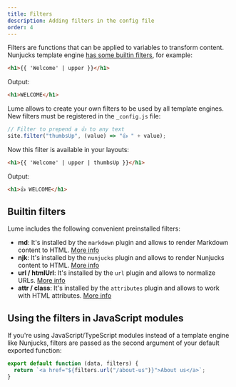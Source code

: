 ```yaml
---
title: Filters
description: Adding filters in the config file
order: 4
---
```


Filters are functions that can be applied to variables to transform content.
Nunjucks template engine
[has some builtin filters](https://mozilla.github.io/nunjucks/templating.html#builtin-filters),
for example:

```html
<h1>{{ 'Welcome' | upper }}</h1>
```

Output:

```html
<h1>WELCOME</h1>
```

Lume allows to create your own filters to be used by all template engines. New
filters must be registered in the `_config.js` file:

```js
// Filter to prepend a 👍 to any text
site.filter("thumbsUp", (value) => "👍 " + value);
```

Now this filter is available in your layouts:

```html
<h1>{{ 'Welcome' | upper | thumbsUp }}</h1>
```

Output:

```html
<h1>👍 WELCOME</h1>
```

## Builtin filters

Lume includes the following convenient preinstalled filters:

- **md**: It's installed by the `markdown` plugin and allows to render Markdown
  content to HTML. [More info](plugins/markdown)
- **njk**: It's installed by the `nunjucks` plugin and allows to render Nunjucks
  content to HTML. [More info](plugins/nunjucks)
- **url / htmlUrl**: It's installed by the `url` plugin and allows to normalize
  URLs. [More info](plugins/url)
- **attr / class**: It's installed by the `attributes` plugin and allows to work
  with HTML attributes. [More info](plugins/attributes)

## Using the filters in JavaScript modules

If you're using JavaScript/TypeScript modules instead of a template engine like
Nunjucks, filters are passed as the second argument of your default exported
function:

```js
export default function (data, filters) {
  return `<a href="${filters.url("/about-us")}">About us</a>`;
}
```
